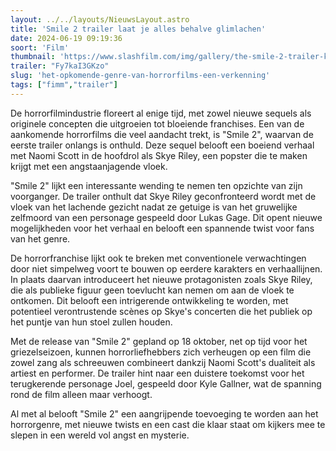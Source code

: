 ```yaml
---
layout: ../../layouts/NieuwsLayout.astro
title: 'Smile 2 trailer laat je alles behalve glimlachen'
date: 2024-06-19 09:19:36
soort: 'Film'
thumbnail: 'https://www.slashfilm.com/img/gallery/the-smile-2-trailer-kills-off-a-character-from-the-first-movie/the-smiles-are-back-in-smile-2-1718737728.jpg'
trailer: "Fy7kaI3GKzo"
slug: 'het-opkomende-genre-van-horrorfilms-een-verkenning'
tags: ["fimm","trailer"]
---
```


De horrorfilmindustrie floreert al enige tijd, met zowel nieuwe sequels als originele concepten die uitgroeien tot bloeiende franchises. Een van de aankomende horrorfilms die veel aandacht trekt, is "Smile 2", waarvan de eerste trailer onlangs is onthuld. Deze sequel belooft een boeiend verhaal met Naomi Scott in de hoofdrol als Skye Riley, een popster die te maken krijgt met een angstaanjagende vloek.

"Smile 2" lijkt een interessante wending te nemen ten opzichte van zijn voorganger. De trailer onthult dat Skye Riley geconfronteerd wordt met de vloek van het lachende gezicht nadat ze getuige is van het gruwelijke zelfmoord van een personage gespeeld door Lukas Gage. Dit opent nieuwe mogelijkheden voor het verhaal en belooft een spannende twist voor fans van het genre.

De horrorfranchise lijkt ook te breken met conventionele verwachtingen door niet simpelweg voort te bouwen op eerdere karakters en verhaallijnen. In plaats daarvan introduceert het nieuwe protagonisten zoals Skye Riley, die als publieke figuur geen toevlucht kan nemen om aan de vloek te ontkomen. Dit belooft een intrigerende ontwikkeling te worden, met potentieel verontrustende scènes op Skye's concerten die het publiek op het puntje van hun stoel zullen houden.

Met de release van "Smile 2" gepland op 18 oktober, net op tijd voor het griezelseizoen, kunnen horrorliefhebbers zich verheugen op een film die zowel zang als schreeuwen combineert dankzij Naomi Scott's dualiteit als artiest en performer. De trailer hint naar een duistere toekomst voor het terugkerende personage Joel, gespeeld door Kyle Gallner, wat de spanning rond de film alleen maar verhoogt.

Al met al belooft "Smile 2" een aangrijpende toevoeging te worden aan het horrorgenre, met nieuwe twists en een cast die klaar staat om kijkers mee te slepen in een wereld vol angst en mysterie.
